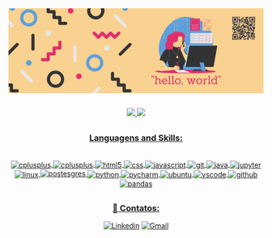 <center><img height="50%"  src="https://github.com/MariliaOlivira/MariliaOlivira/blob/main/hello%2C%20world%20(1).png" width = "700" align="middle"/><center/>

##

<div align="center">
  <a href="https://github.com/MariliaOlivira">
  <img height="180em" src="https://github-readme-stats.vercel.app/api?username=MariliaOlivira&show_icons=true&theme=radical&include_all_commits=true&count_private=true"/>
  <img height="180em" src="https://github-readme-stats.vercel.app/api/top-langs/?username=MariliaOlivira&layout=compact&langs_count=7&theme=radical"/>
</div>

</div>

##
### Languagens and Skills:

<div style = "display: inline_block"><br/>
    <img align="center" alt="cplusplus" src="https://cdn.jsdelivr.net/gh/devicons/devicon/icons/cplusplus/cplusplus-original.svg"  width = "36">
    <img align="center" alt="cplusplus" src="https://cdn.jsdelivr.net/gh/devicons/devicon/icons/c/c-original.svg"  width = "36">
    <img align="center" alt="html5" src="https://cdn.jsdelivr.net/gh/devicons/devicon/icons/html5/html5-original.svg"width = "36">
    <img align="center" alt="css" src="https://cdn.jsdelivr.net/gh/devicons/devicon/icons/css3/css3-original.svg"width = "36">
    <img align="center" alt="javascript" src="https://cdn.jsdelivr.net/gh/devicons/devicon/icons/javascript/javascript-original.svg"width = "36">
    <img align="center" alt="git" src="https://cdn.jsdelivr.net/gh/devicons/devicon/icons/git/git-original.svg"width = "36">
    <img align="center" alt="java" src="https://cdn.jsdelivr.net/gh/devicons/devicon/icons/java/java-original.svg"width = "36">
    <img align="center" alt="jupyter" src="https://cdn.jsdelivr.net/gh/devicons/devicon/icons/jupyter/jupyter-original-wordmark.svg"width = "36">
    <img align="center" alt="linux" src="https://cdn.jsdelivr.net/gh/devicons/devicon/icons/linux/linux-original.svg"width = "36">
    <img alinm="center" alt="postesgres" src="https://cdn.jsdelivr.net/gh/devicons/devicon/icons/postgresql/postgresql-original.svg"width = "36">
    <img align="center" alt="python" src="https://cdn.jsdelivr.net/gh/devicons/devicon/icons/python/python-original.svg"width = "36">
    <img align="center" alt="pycharm" src="https://cdn.jsdelivr.net/gh/devicons/devicon/icons/pycharm/pycharm-original.svg"width = "36">
    <img align="center" alt="ubuntu" src="https://cdn.jsdelivr.net/gh/devicons/devicon/icons/ubuntu/ubuntu-plain.svg"width = "36">
    <img align="center" alt="vscode" src="https://cdn.jsdelivr.net/gh/devicons/devicon/icons/vscode/vscode-original.svg"width = "36">
    <img align="center" alt="github" src="https://cdn.jsdelivr.net/gh/devicons/devicon/icons/github/github-original.svg"width = "36">
    <img align="center" alt="pandas" src="https://cdn.jsdelivr.net/gh/devicons/devicon/icons/pandas/pandas-original-wordmark.svg"width = "36">
</div>
    
##
### 💬 Contatos:   
[![Linkedin](https://img.shields.io/badge/LinkedIn-0077B5?style=for-the-badge&logo=linkedin&logoColor=white)](https://www.linkedin.com/in/mar%C3%ADlia-araujo-589647215?lipi=urn%3Ali%3Apage%3Ad_flagship3_profile_view_base_contact_details%3BE6IMOI7yR%2FWXXx%2BotJjg3A%3D%3D) 
[![Gmail](https://img.shields.io/badge/Gmail-D14836?style=for-the-badge&logo=gmail&logoColor=white)](mailto:omarilia746@gmail.com)
